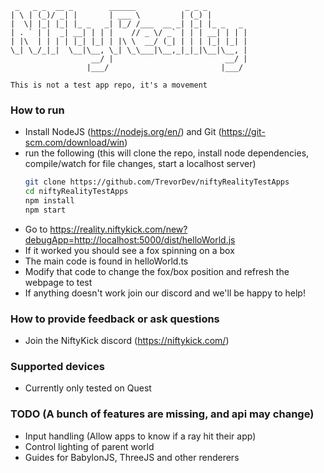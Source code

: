 

```
 _   _ _  __ _        ______           _ _ _         
| \ | (_)/ _| |       | ___ \         | (_) |        
|  \| |_| |_| |_ _   _| |_/ /___  __ _| |_| |_ _   _ 
| . ` | |  _| __| | | |    // _ \/ _` | | | __| | | |
| |\  | | | | |_| |_| | |\ \  __/ (_| | | | |_| |_| |
\_| \_/_|_|  \__|\__, \_| \_\___|\__,_|_|_|\__|\__, |
                  __/ |                         __/ |
                 |___/                         |___/ 

This is not a test app repo, it's a movement
```

### How to run
 - Install NodeJS (https://nodejs.org/en/) and Git (https://git-scm.com/download/win)
 - run the following (this will clone the repo, install node dependencies, compile/watch for file changes, start a localhost server)
     ```sh
    git clone https://github.com/TrevorDev/niftyRealityTestApps
    cd niftyRealityTestApps
    npm install
    npm start
    ```
 - Go to https://reality.niftykick.com/new?debugApp=http://localhost:5000/dist/helloWorld.js
 - If it worked you should see a fox spinning on a box
 - The main code is found in helloWorld.ts
 - Modify that code to change the fox/box position and refresh the webpage to test
 - If anything doesn't work join our discord and we'll be happy to help!

### How to provide feedback or ask questions
 - Join the NiftyKick discord (https://niftykick.com/)

### Supported devices
 - Currently only tested on Quest

### TODO (A bunch of features are missing, and api may change)
 - Input handling (Allow apps to know if a ray hit their app)
 - Control lighting of parent world
 - Guides for BabylonJS, ThreeJS and other renderers